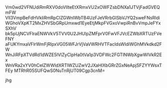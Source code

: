 Vm0wd2VFNUdiRmRXV0doVllteEtXRmxVU2xOWFZsbDNXa1JTVjFadGVEQmFW
Vll3VmpBeFdHVkliRmRpClZGWnlWbTB4UzFJeVRrbGlSbVJYQ2sweFNsRldi
WGhoVXpKT2MxZHVSbGRpUmxwd1EyeEtjMkpFVGxoVwpiRnBvVmpJeFYxSXhV
bk5pUjNCVFlraENWVkV5TVV0U2JHUlpZMFprV0FwVFJVcEZWbXRTUzFVeFNY
aFUKYmxaVFlrWmFjRlpxVG05WFJrVjVaVWRHVTFacldsWldiWGhMVkdkd2FW
WnJiRFpXTVdRd1dWZE5lVlZyClpHa0tVa1p3VDFWc2FGTlNWbXgwWlVkR2Ex
WnVRa2xYV0hCelZWWldXRTlWZUZwV2JXaHlXbGRrZGxNeApjSFZYYWsxTFEy
MTRhR05SUFQwS0NuTnRjUT09Cgp3cnM=

jhg